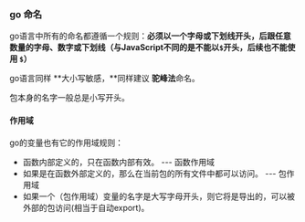 ### go 命名

go语言中所有的命名都遵循一个规则：**必须以一个字母或下划线开头，后跟任意数量的字母、数字或下划线（与JavaScript不同的是不能以`$`开头，后续也不能使用 `$`）**

go语言同样 **大小写敏感，**同样建议 **驼峰法**命名。

包本身的名字一般总是小写开头。



#### 作用域

go的变量也有它的作用域规则：

+ 函数内部定义的，只在函数内部有效。 --- 函数作用域
+ 如果是在函数外部定义的，那么在当前包的所有文件中都可以访问。  --- 包作用域
+ 如果一个（包作用域）变量的名字是大写字母开头，则它将是导出的，可以被外部的包访问(相当于自动export)。




